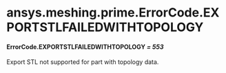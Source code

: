 # ansys.meshing.prime.ErrorCode.EXPORTSTLFAILEDWITHTOPOLOGY



#### ErrorCode.EXPORTSTLFAILEDWITHTOPOLOGY *= 553*

Export STL not supported for part with topology data.

<!-- !! processed by numpydoc !! -->
